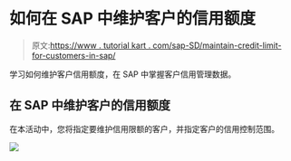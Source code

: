 # 如何在 SAP 中维护客户的信用额度

> 原文:[https://www . tutorial kart . com/sap-SD/maintain-credit-limit-for-customers-in-sap/](https://www.tutorialkart.com/sap-sd/maintain-credit-limit-for-customers-in-sap/)

学习如何维护客户信用额度，在 SAP 中掌握客户信用管理数据。

## 在 SAP 中维护客户的信用额度

在本活动中，您将指定要维护信用限额的客户，并指定客户的信用控制范围。

[![](../Images/925da31b32d6bc3827932f6c8afb11bb.png)](https://www.tutorialkart.com/)
